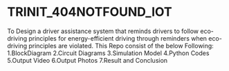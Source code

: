 # TRINIT_404NOTFOUND_IOT
To Design a driver assistance system that reminds drivers to follow eco-driving principles for energy-efficient driving  through reminders when eco-driving principles are violated.
This Repo consist of the below Following:
1.BlockDiagram
2.Circuit Diagrams
3.Simulation Model
4.Python Codes
5.Output Video
6.Output Photos
7.Result and Conclusion
